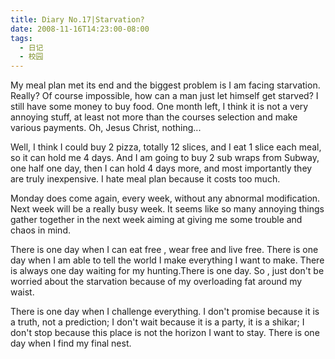 ```yaml
---
title: Diary No.17|Starvation?
date: 2008-11-16T14:23:00-08:00
tags:
  - 日记
  - 校园
---
```


My meal plan met its end and the biggest problem is I am facing starvation. Really? Of course impossible, how can a man just let himself get starved? I still have some money to buy food. One month left, I think it is not a very annoying stuff, at least not more than the courses selection and make various payments. Oh, Jesus Christ, nothing...

<!--more-->

Well, I think I could buy 2 pizza, totally 12 slices, and I eat 1 slice each meal, so it can hold me 4 days. And I am going to buy 2 sub wraps from Subway, one half one day, then I can hold 4 days more, and most importantly they are truly inexpensive. I hate meal plan because it costs too much.

Monday does come again, every week, without any abnormal modification. Next week will be a really busy week. It seems like so many annoying things gather together in the next week aiming at giving me some trouble and chaos in mind.

There is one day when I can eat free , wear free and live free. There is one day when I am able to tell the world I make everything I want to make. There is always one day waiting for my hunting.There is one day. So , just don't be worried about the starvation because of my overloading fat around my waist.

There is one day when I challenge everything. I don't promise because it is a truth, not a prediction; I don't wait because it is a party, it is a shikar; I don't stop because this place is not the horizon I want to stay. There is one day when I find my final nest.
